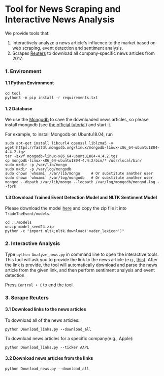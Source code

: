 # Tool for News Scraping and Interactive News Analysis

We provide tools that:

1. Interactively analyze a news article's influence to the market based on web scraping, event detection and sentiment analysis.
2. Scrapes [Reuters](https://www.reuters.com/) to download all company-specific news articles from 2017.





### 1. Environment

#### 1.1 Python Environment

```
cd tool
python3 -m pip install -r requirements.txt
```



#### 1.2 Database

We use the [Mongodb](https://www.mongodb.com/) to save the downloaded news articles, so please install mongodb (see [the official tutorial](https://docs.mongodb.com/manual/tutorial/install-mongodb-on-ubuntu/)) and start it.

For example, to install Mongodb on Ubuntu18.04, run

```
sudo apt-get install libcurl4 openssl liblzma5 -y 
wget https://fastdl.mongodb.org/linux/mongodb-linux-x86_64-ubuntu1804-4.4.2.tgz 
tar -zxvf mongodb-linux-x86_64-ubuntu1804-4.4.2.tgz 
cp mongodb-linux-x86_64-ubuntu1804-4.4.2/bin/* /usr/local/bin/ 
sudo mkdir -p /var/lib/mongo
sudo mkdir -p /var/log/mongodb
sudo chown `whoami` /var/lib/mongo     # Or substitute another user
sudo chown `whoami` /var/log/mongodb   # Or substitute another user
mongod --dbpath /var/lib/mongo --logpath /var/log/mongodb/mongod.log --fork
```



#### 1.3 Download Trained Event Detection Model and NLTK Sentiment Model

Please download the model [here](https://drive.google.com/file/d/1v5Gk9zAADZ-f-3nTpt0YZBeD4juQGHLB/view?usp=sharing) and copy the zip file it into `TradeTheEvent/models`.

```
cd ../models
unzip model_seed24.zip
python -c "import nltk;nltk.download('vader_lexicon')"
```


### 2. Interactive Analysis

Type `python Analyze_news.py` in command line to open the interactive tools. This tool will ask you to provide the link to the news article (e.g., [this](https://www.globenewswire.com/en/news-release/2021/04/20/2213717/11536/en/Lydall-Announces-Stock-Repurchase-Program.html)). After the link is provide, the tool will automatically download and parse the news article from the given link, and then perform sentiment analysis and event detection.

Press `Control + C` to end the tool.




### 3. Scrape Reuters

#### 3.1 Download links to the news articles

To download all of the news articles:
```
python Download_links.py --download_all
```

To download news articles for a specific company(e.g., Apple):
```
python Download_links.py --ticker AAPL
```


#### 3.2 Download news articles from the links
```
python Download_news.py --download_all
```
